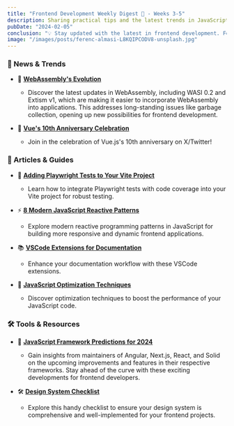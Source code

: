 ```yaml
---
title: "Frontend Development Weekly Digest 🍵 - Weeks 3-5"
description: Sharing practical tips and the latest trends in JavaScript
pubDate: "2024-02-05"
conclusion: "💡 Stay updated with the latest in frontend development. Follow the links for more insights."
image: "/images/posts/ferenc-almasi-L8KQIPCODV8-unsplash.jpg"
---
```


### 🌟 News & Trends

- 🚀 **[WebAssembly's Evolution](https://thenewstack.io/wasi-0-2-preview-a-new-dawn-for-webassembly/)**

  - Discover the latest updates in WebAssembly, including WASI 0.2 and Extism v1, which are making it easier to incorporate WebAssembly into applications. This addresses long-standing issues like garbage collection, opening up new possibilities for frontend development.

- 🥳 **[Vue's 10th Anniversary Celebration](https://twitter.com/vuejs/status/1753678155444101385)**
  - Join in the celebration of Vue.js's 10th anniversary on X/Twitter!

### 📝 Articles & Guides

- 🧪 **[Adding Playwright Tests to Your Vite Project](https://mickydore.medium.com/adding-playwright-tests-to-your-vite-project-with-code-coverage-f6cfa65f0209)**

  - Learn how to integrate Playwright tests with code coverage into your Vite project for robust testing.

- ⚡️ **[8 Modern JavaScript Reactive Patterns](https://levelup.gitconnected.com/8-modern-javascript-reactive-patterns-0b5698fdb46e)**

  - Explore modern reactive programming patterns in JavaScript for building more responsive and dynamic frontend applications.

- 📚 **[VSCode Extensions for Documentation](https://medium.com/@rami.krispin/vscode-extensions-for-documentation-5eec3f9c9e58)**

  - Enhance your documentation workflow with these VSCode extensions.

- 🚀 **[JavaScript Optimization Techniques](https://medium.com/globant/javascript-optimization-techniques-20d8d167dadd)**
  - Discover optimization techniques to boost the performance of your JavaScript code.

### 🛠 Tools & Resources

- 🚀 **[JavaScript Framework Predictions for 2024](https://thenewstack.io/2024-predictions-by-javascript-frontend-framework-maintainers/)**

  - Gain insights from maintainers of Angular, Next.js, React, and Solid on the upcoming improvements and features in their respective frameworks. Stay ahead of the curve with these exciting developments for frontend developers.

- 🛠 **[Design System Checklist](https://www.designsystemchecklist.com/)**
  - Explore this handy checklist to ensure your design system is comprehensive and well-implemented for your frontend projects.

